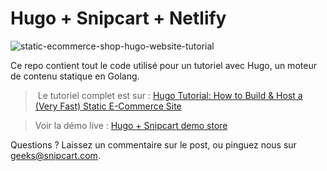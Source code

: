 # Hugo + Snipcart + Netlify

![static-ecommerce-shop-hugo-website-tutorial](https://snipcart.com/media/10151/static-ecommerce-shop-hugo-website-tutorial.png)

Ce repo contient tout le code utilisé pour un tutoriel avec Hugo, un moteur de contenu statique en Golang.

> Le tutoriel complet est sur : [Hugo Tutorial: How to Build & Host a (Very Fast) Static E-Commerce Site](https://snipcart.com/blog/hugo-tutorial-static-site-ecommerce)

> Voir la démo live : [Hugo + Snipcart demo store](http://baliff-cnythia-72262.netlify.com)

Questions ? Laissez un commentaire sur le post, ou pinguez nous sur geeks@snipcart.com.
